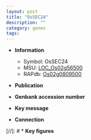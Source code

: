 ```yaml
---
layout: post
title: "OsSEC24"
description: ""
category: genes
tags: 
---
```


* **Information**  
    + Symbol: OsSEC24  
    + MSU: [LOC_Os02g56500](http://rice.uga.edu/cgi-bin/ORF_infopage.cgi?orf=LOC_Os02g56500)  
    + RAPdb: [Os02g0809500](http://rapdb.dna.affrc.go.jp/viewer/gbrowse_details/irgsp1?name=Os02g0809500)  

* **Publication**  

* **Genbank accession number**  

* **Key message**  

* **Connection**  

[//]: # * **Key figures**  


